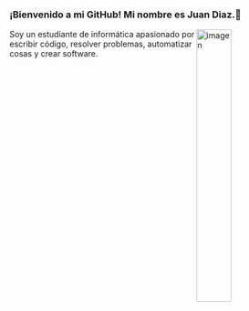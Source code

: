 ### ¡Bienvenido a mi GitHub! Mi nombre es Juan Diaz.👋

<!--
**juandiazsh28/juandiazsh28** is a ✨ _special_ ✨ repository because its `README.md` (this file) appears on your GitHub profile.

Here are some ideas to get you started:

- 🔭 I’m currently working on ...
- 🌱 I’m currently learning ...
- 👯 I’m looking to collaborate on ...
- 🤔 I’m looking for help with ...
- 💬 Ask me about ...
- 📫 How to reach me: ...
- 😄 Pronouns: ...
- ⚡ Fun fact: ...
-->

<img width="35%" align="right" alt="imagen" src="https://media.giphy.com/media/usXZmmgP9Z7kf39fnq/giphy.gif" />

Soy un estudiante de informática apasionado por escribir código, resolver problemas, automatizar cosas y crear software.
